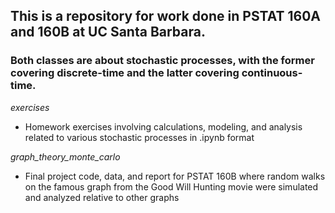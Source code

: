 ## This is a repository for work done in PSTAT 160A and 160B at UC Santa Barbara. 

### Both classes are about stochastic processes, with the former covering discrete-time and the latter covering continuous-time.

*exercises*
- Homework exercises involving calculations, modeling, and analysis related to various stochastic processes in .ipynb format

*graph_theory_monte_carlo*
- Final project code, data, and report for PSTAT 160B where random walks on the famous graph from the Good Will Hunting movie were simulated and analyzed relative to other graphs
